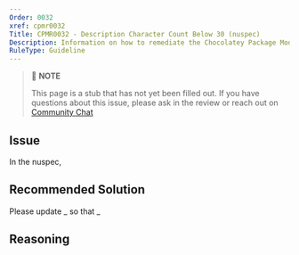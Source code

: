 ```yaml
---
Order: 0032
xref: cpmr0032
Title: CPMR0032 - Description Character Count Below 30 (nuspec)
Description: Information on how to remediate the Chocolatey Package Moderation Rule 0032
RuleType: Guideline
---
```


<?! Include "../../../../../shared/package-validator-rule-guideline.txt" /?>

> :memo: **NOTE**
>
> This page is a stub that has not yet been filled out. If you have questions about this issue, please ask in the review or reach out on [Community Chat](https://ch0.co/community)

## Issue

In the nuspec,

## Recommended Solution

Please update _ so that _

## Reasoning
